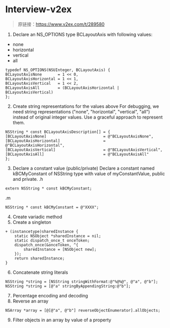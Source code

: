 # Interview-v2ex
>原链接：https://www.v2ex.com/t/289580

1. Declare an NS_OPTIONS type BCLayoutAxis with following values:
* none
* horizontal
* vertical
* all
```objc
typedef NS_OPTIONS(NSUInteger, BCLayoutAxis) {
BCLayoutAxisNone       = 1 << 0,
BCLayoutAxisHorizontal = 1 << 1,
BCLayoutAxisVertical   = 1 << 2,
BCLayoutAxisAll        = (BCLayoutAxisHorizontal | BCLayoutAxisVertical)
};
```
2. Create string representations for the values above
For debugging, we need string representations ("none", "horizontal", "vertical", "all") instead of original integer values. Use a graceful approach to represent them.
```objc
NSString * const BCLayoutAxisDescription[] = {
[BCLayoutAxisNone]                         = @"BCLayoutAxisNone",
[BCLayoutAxisHorizontal]                   = @"BCLayoutAxisHorizontal",
[BCLayoutAxisVertical]                     = @"BCLayoutAxisVertical",
[BCLayoutAxisAll]                          = @"BCLayoutAxisAll"
};
```
3. Declare a constant value (public/private)
Declare a constant named kBCMyConstant of NSString type with value of myConstantValue, public and private.
.h
```objc
extern NSString * const kBCMyConstant;
```
.m
```objc
NSString * const kBCMyConstant = @"XXXX";
```

4. Create variadic method
5. Create a singleton
```objc
+ (instancetype)sharedInstance {
    static NSObject *sharedInstance = nil;
    static dispatch_once_t onceToken;
    dispatch_once(&onceToken, ^{
        sharedInstance = [NSObject new];
    });
    return sharedInstance;
}
```
6. Concatenate string literals
```objc
NSString *string = [NSString stringWithFormat:@"%@%@", @"a", @"b"];
NSString *string = [@"a" stringByAppendingString:@"b"];
```
7. Percentage encoding and decoding
8. Reverse an array
```objc
NSArray *array = [@[@"a", @"b"] reverseObjectEnumerator].allObjects;
```
9. Filter objects in an array by value of a property
